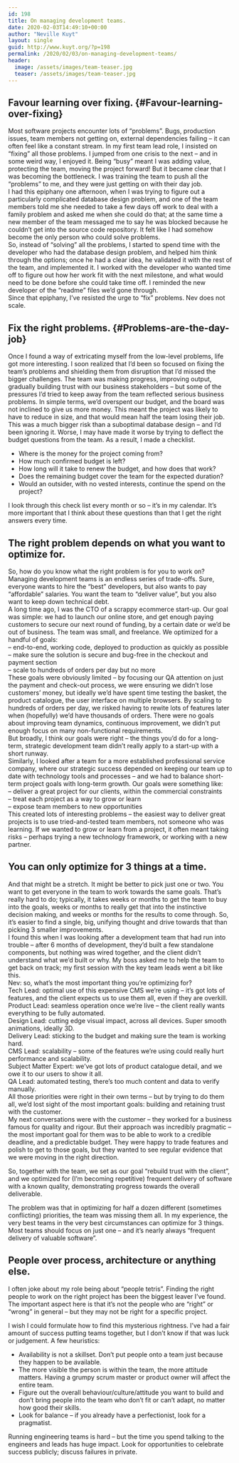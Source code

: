 ```yaml
---
id: 198
title: On managing development teams.
date: 2020-02-03T14:49:10+00:00
author: "Neville Kuyt"
layout: single
guid: http://www.kuyt.org/?p=198
permalink: /2020/02/03/on-managing-development-teams/
header: 
  image: /assets/images/team-teaser.jpg
  teaser: /assets/images/team-teaser.jpg
---
```

## **Favour** l**earning over fixing**. {#Favour-learning-over-fixing}

<p class="has-drop-cap">
  Most software projects encounter lots of &#8220;problems&#8221;. Bugs, production issues, team members not getting on, external dependencies failing &#8211; it can often feel like a constant stream. In my first team lead role, I insisted on &#8220;fixing&#8221; all those problems. I jumped from one crisis to the next &#8211; and in some weird way, I enjoyed it. Being &#8220;busy&#8221; meant I was adding value, protecting the team, moving the project forward! But it became clear that I was becoming the bottleneck. I was training the team to push all the &#8220;problems&#8221; to me, and they were just getting on with their day job. <br />I had this epiphany one afternoon, when I was trying to figure out a particularly complicated database design problem, and one of the team members told me she needed to take a few days off work to deal with a family problem and asked me when she could do that; at the same time a new member of the team messaged me to say he was blocked because he couldn&#8217;t get into the source code repository. It felt like I had somehow become the only person who could solve problems.<br />So, instead of &#8220;solving&#8221; all the problems, I started to spend time with the developer who had the database design problem, and helped him think through the options; once he had a clear idea, he validated it with the rest of the team, and implemented it. I worked with the developer who wanted time off to figure out how her work fit with the next milestone, and what would need to be done before she could take time off. I reminded the new developer of the &#8220;readme&#8221; files we&#8217;d gone through.<br />Since that epiphany, I&#8217;ve resisted the urge to &#8220;fix&#8221; problems. Nev does not scale.
</p>

## Fix the right problems.  {#Problems-are-the-day-job}

Once I found a way of extricating myself from the low-level problems, life got more interesting. I soon realized that I&#8217;d been so focused on fixing the team&#8217;s problems and shielding them from disruption that I&#8217;d missed the bigger challenges. The team was making progress, improving output, gradually building trust with our business stakeholders &#8211; but some of the pressures I&#8217;d tried to keep away from the team reflected serious business problems. In simple terms, we&#8217;d overspent our budget, and the board was not inclined to give us more money. This meant the project was likely to have to reduce in size, and that would mean half the team losing their job.  
This was a much bigger risk than a suboptimal database design &#8211; and I&#8217;d been ignoring it. Worse, I may have made it worse by trying to deflect the budget questions from the team. As a result, I made a checklist.

  * Where is the money for the project coming from? 
  * How much confirmed budget is left?
  * How long will it take to renew the budget, and how does that work?
  * Does the remaining budget cover the team for the expected duration?
  * Would an outsider, with no vested interests, continue the spend on the project?

I look through this check list every month or so &#8211; it&#8217;s in my calendar. It&#8217;s more important that I think about these questions than that I get the right answers every time.

## The right problem depends on what you want to optimize for.

So, how do you know what the right problem is for you to work on? Managing development teams is an endless series of trade-offs. Sure, everyone wants to hire the &#8220;best&#8221; developers, but also wants to pay &#8220;affordable&#8221; salaries. You want the team to &#8220;deliver value&#8221;, but you also want to keep down technical debt.  
A long time ago, I was the CTO of a scrappy ecommerce start-up. Our goal was simple: we had to launch our online store, and get enough paying customers to secure our next round of funding, by a certain date or we&#8217;d be out of business. The team was small, and freelance. We optimized for a handful of goals:  
&#8211; end-to-end, working code, deployed to production as quickly as possible  
&#8211; make sure the solution is secure and bug-free in the checkout and payment section  
&#8211; scale to hundreds of orders per day but no more  
These goals were obviously limited &#8211; by focusing our QA attention on just the payment and check-out process, we were ensuring we didn&#8217;t lose customers&#8217; money, but ideally we&#8217;d have spent time testing the basket, the product catalogue, the user interface on multiple browsers. By scaling to hundreds of orders per day, we risked having to rewite lots of features later when (hopefully) we&#8217;d have thousands of orders. There were no goals about improving team dynamics, continuous improvement, we didn&#8217;t put enough focus on many non-functional requirements.  
But broadly, I think our goals were right &#8211; the things you&#8217;d do for a long-term, strategic development team didn&#8217;t really apply to a start-up with a short runway.  
Similarly, I looked after a team for a more established professional service company, where our strategic success depended on keeping our team up to date with technology tools and processes &#8211; and we had to balance short-term project goals with long-term growth. Our goals were something like:  
&#8211; deliver a great project for our clients, within the commercial constraints  
&#8211; treat each project as a way to grow or learn  
&#8211; expose team members to new opportunities  
This created lots of interesting problems &#8211; the easiest way to deliver great projects is to use tried-and-tested team members, not someone who was learning. If we wanted to grow or learn from a project, it often meant taking risks &#8211; perhaps trying a new technology framework, or working with a new partner.

## You can only optimize for 3 things at a time.

And that might be a stretch. It might be better to pick just one or two. You want to get everyone in the team to work towards the same goals. That&#8217;s really hard to do; typically, it takes weeks or months to get the team to buy into the goals, weeks or months to really get that into the instinctive decision making, and weeks or months for the results to come through. So, it&#8217;s easier to find a single, big, unifying thought and drive towards that than picking 3 smaller improvements.  
I found this when I was looking after a development team that had run into trouble &#8211; after 6 months of development, they&#8217;d built a few standalone components, but nothing was wired together, and the client didn&#8217;t understand what we&#8217;d built or why. My boss asked me to help the team to get back on track; my first session with the key team leads went a bit like this.  
Nev: so, what&#8217;s the most important thing you&#8217;re optimizing for?  
Tech Lead: optimal use of this expensive CMS we&#8217;re using &#8211; it&#8217;s got lots of features, and the client expects us to use them all, even if they are overkill.  
Product Lead: seamless operation once we&#8217;re live &#8211; the client really wants everything to be fully automated.  
Design Lead: cutting edge visual impact, across all devices. Super smooth animations, ideally 3D.  
Delivery Lead: sticking to the budget and making sure the team is working hard.  
CMS Lead: scalability &#8211; some of the features we&#8217;re using could really hurt performance and scalability.  
Subject Matter Expert: we&#8217;ve got lots of product catalogue detail, and we owe it to our users to show it all.  
QA Lead: automated testing, there&#8217;s too much content and data to verify manually.  
All those priorities were right in their own terms &#8211; but by trying to do them all, we&#8217;d lost sight of the most important goals: building and retaining trust with the customer.  
My next conversations were with the customer &#8211; they worked for a business famous for quality and rigour. But their approach was incredibly pragmatic &#8211; the most important goal for them was to be able to work to a credible deadline, and a predictable budget. They were happy to trade features and polish to get to those goals, but they wanted to see regular evidence that we were moving in the right direction.

So, together with the team, we set as our goal &#8220;rebuild trust with the client&#8221;, and we optimized for (I&#8217;m becoming repetitive) frequent delivery of software with a known quality, demonstrating progress towards the overall deliverable.

The problem was that in optimizing for half a dozen different (sometimes conflicting) priorities, the team was missing them all. In my experience, the very best teams in the very best circumstances can optimize for 3 things. Most teams should focus on just one &#8211; and it&#8217;s nearly always &#8220;frequent delivery of valuable software&#8221;.

## People over process, architecture or anything else.

I often joke about my role being about &#8220;people tetris&#8221;. Finding the right people to work on the right project has been the biggest leaver I&#8217;ve found. The important aspect here is that it&#8217;s not the people who are &#8220;right&#8221; or &#8220;wrong&#8221; in general &#8211; but they may not be right for a specific project. 

I wish I could formulate how to find this mysterious rightness. I&#8217;ve had a fair amount of success putting teams together, but I don&#8217;t know if that was luck or judgement. A few heuristics:

  * Availability is not a skillset. Don&#8217;t put people onto a team just because they happen to be available.
  * The more visible the person is within the team, the more attitude matters. Having a grumpy scrum master or product owner will affect the entire team.
  * Figure out the overall behaviour/culture/attitude you want to build and don&#8217;t bring people into the team who don&#8217;t fit or can&#8217;t adapt, no matter how good their skills.
  * Look for balance &#8211; if you already have a perfectionist, look for a pragmatist.

Running engineering teams is hard &#8211; but the time you spend talking to the engineers and leads has huge impact. Look for opportunities to celebrate success publicly; discuss failures in private.
